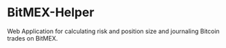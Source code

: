 # BitMEX-Helper
Web Application for calculating risk and position size and journaling Bitcoin trades on BitMEX.
